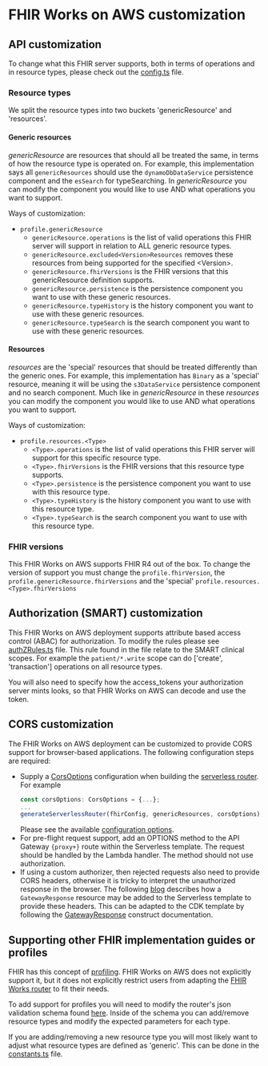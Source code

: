# FHIR Works on AWS customization

## API customization

To change what this FHIR server supports, both in terms of operations and in resource types, please check out the [config.ts](src/config.ts) file.

### Resource types

We split the resource types into two buckets 'genericResource' and 'resources'.

#### Generic resources

_genericResource_ are resources that should all be treated the same, in terms of how the resource type is operated on. For example, this implementation says all `genericResources` should use the `dynamoDbDataService` persistence component and the `esSearch` for typeSearching. In _genericResource_ you can modify the component you would like to use AND what operations you want to support.

Ways of customization:

- `profile.genericResource`
  - `genericResource.operations` is the list of valid operations this FHIR server will support in relation to ALL generic resource types.
  - `genericResource.excluded<Version>Resources` removes these resources from being supported for the specified \<Version\>.
  - `genericResource.fhirVersions` is the FHIR versions that this genericResource definition supports.
  - `genericResource.persistence` is the persistence component you want to use with these generic resources.
  - `genericResource.typeHistory` is the history component you want to use with these generic resources.
  - `genericResource.typeSearch` is the search component you want to use with these generic resources.

#### Resources

_resources_ are the 'special' resources that should be treated differently than the generic ones. For example, this implementation has `Binary` as a 'special' resource, meaning it will be using the `s3DataService` persistence component and no search component. Much like in _genericResource_ in these _resources_ you can modify the component you would like to use AND what operations you want to support.

Ways of customization:

- `profile.resources.<Type>`
  - `<Type>.operations` is the list of valid operations this FHIR server will support for this specific resource type.
  - `<Type>.fhirVersions` is the FHIR versions that this resource type supports.
  - `<Type>.persistence` is the persistence component you want to use with this resource type.
  - `<Type>.typeHistory` is the history component you want to use with this resource type.
  - `<Type>.typeSearch` is the search component you want to use with this resource type.

### FHIR versions

This FHIR Works on AWS supports FHIR R4 out of the box. To change the version of support you must change the `profile.fhirVersion`, the `profile.genericResource.fhirVersions` and the 'special' `profile.resources.<Type>.fhirVersions`

## Authorization (SMART) customization

This FHIR Works on AWS deployment supports attribute based access control (ABAC) for authorization. To modify the rules please see [authZRules.ts](src/authZRules.ts) file. This rule found in the file relate to the SMART clinical scopes. For example the `patient/*.write` scope can do ['create', 'transaction'] operations on all resource types.

You will also need to specify how the access_tokens your authorization server mints looks, so that FHIR Works on AWS can decode and use the token.

## CORS customization

The FHIR Works on AWS deployment can be customized to provide CORS support for browser-based applications. The following configuration steps are required:

- Supply a [CorsOptions](https://github.com/DefinitelyTyped/DefinitelyTyped/blob/master/types/cors/index.d.ts) configuration when building the [serverless router](src/index.ts). For example
  ```ts
  const corsOptions: CorsOptions = {...};
  ...
  generateServerlessRouter(fhirConfig, genericResources, corsOptions)
  ```
  Please see the available [configuration options](https://www.npmjs.com/package/cors#configuration-options).
- For pre-flight request support, add an OPTIONS method to the API Gateway `{proxy+}` route within the Serverless template. The request should be handled by the Lambda handler. The method should not use authorization.
- If using a custom authorizer, then rejected requests also need to provide CORS headers, otherwise it is tricky to interpret the unauthorized response in the browser. The following [blog](https://www.serverless.com/blog/cors-api-gateway-survival-guide) describes how a `GatewayResponse` resource may be added to the Serverless template to provide these headers. This can be adapted to the CDK template by following the [GatewayResponse](https://docs.aws.amazon.com/cdk/api/v2/docs/aws-cdk-lib.aws_apigateway.GatewayResponse.html) construct documentation.

## Supporting other FHIR implementation guides or profiles

FHIR has this concept of [profiling](https://www.hl7.org/fhir/profiling.html). FHIR Works on AWS does not explicitly support it, but it does not explicitly restrict users from adapting the [FHIR Works router](https://github.com/awslabs/fhir-works-on-aws-routing) to fit their needs.

To add support for profiles you will need to modify the router's json validation schema found [here](https://github.com/awslabs/fhir-works-on-aws-routing/tree/mainline/src/router/validation/schemas). Inside of the schema you can add/remove resource types and modify the expected parameters for each type.

If you are adding/removing a new resource type you will most likely want to adjust what resource types are defined as 'generic'. This can be done in the [constants.ts](src/constants.ts) file.
